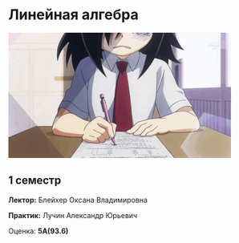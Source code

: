 # Линейная алгебра
<img alt="ough" src="https://github.com/Gastozavr/itmo/blob/main/pictures/linear.gif" height="250">

## 1 семестр
**Лектор:** Блейхер Оксана Владимировна

**Практик:** Лучин Александр Юрьевич

Оценка: **5A(93.6)**

